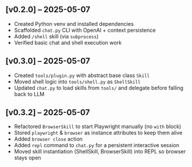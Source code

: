 ## [v0.2.0] – 2025-05-07
- Created Python venv and installed dependencies  
- Scaffolded `chat.py` CLI with OpenAI + context persistence  
- Added `/shell` skill (via `subprocess`)  
- Verified basic chat and shell execution work  

## [v0.3.0] – 2025-05-07
- Created `tools/plugin.py` with abstract base class `Skill`
- Moved shell logic into `tools/shell.py` as `ShellSkill`
- Updated `chat.py` to load skills from `tools/` and delegate before falling back to LLM

## [v0.3.2] – 2025-05-07
- Refactored `BrowserSkill` to start Playwright manually (no `with` block)
- Stored `playwright` & `browser` as instance attributes to keep them alive
- Added `browser close` action
- Added `repl` command to `chat.py` for a persistent interactive session  
- Moved skill instantiation (ShellSkill, BrowserSkill) into REPL so browser stays open  
